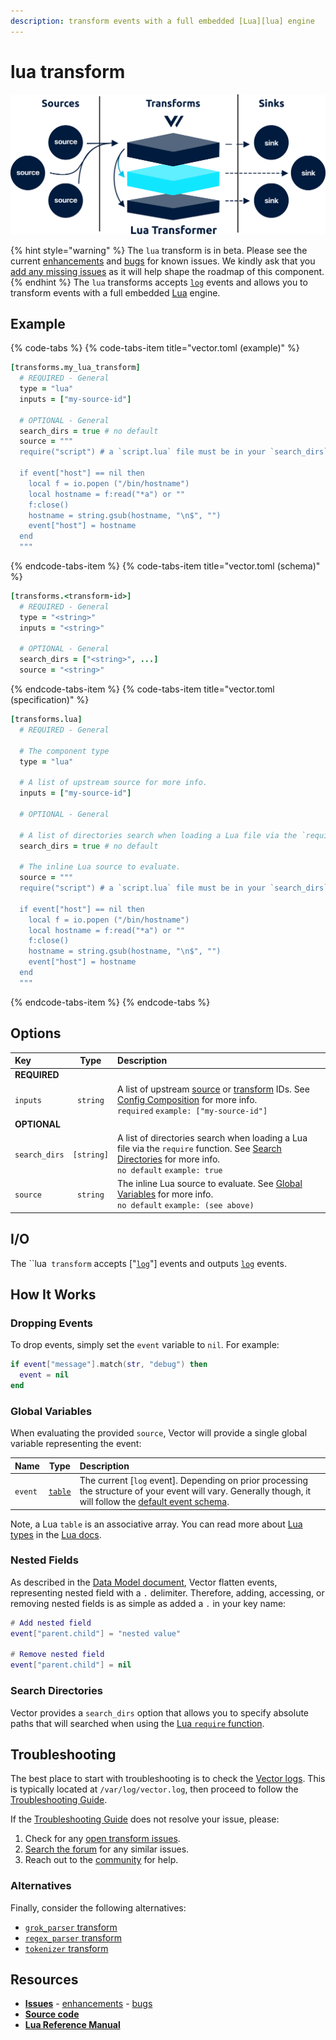 ```yaml
---
description: transform events with a full embedded [Lua][lua] engine
---
```


<!---
!!!WARNING!!!!

This file is autogenerated! Please do not manually edit this file.
Instead, please modify the contents of `dist/config/schema.toml`.
-->


# lua transform

![](../../../.gitbook/assets/lua-transform.svg)

{% hint style="warning" %}
The `lua` transform is in beta. Please see the current [enhancements](https://github.com/timberio/vector/issues?q=is%3Aopen+is%3Aissue+label%3A%22Transform%3A+lua%22+label%3A%22Type%3A+Enhancement%22) and [bugs](https://github.com/timberio/vector/issues?q=is%3Aopen+is%3Aissue+label%3A%22Transform%3A+lua%22+label%3A%22Type%3A+Bug%22) for known issues. We kindly ask that you [add any missing issues](https://github.com/timberio/vector/issues/new?labels=Transform%3A+lua) as it will help shape the roadmap of this component.
{% endhint %}
The `lua` transforms accepts [`log`][log_event] events and allows you to transform events with a full embedded [Lua][lua] engine.

## Example

{% code-tabs %}
{% code-tabs-item title="vector.toml (example)" %}
```coffeescript
[transforms.my_lua_transform]
  # REQUIRED - General
  type = "lua"
  inputs = ["my-source-id"]

  # OPTIONAL - General
  search_dirs = true # no default
  source = """
  require("script") # a `script.lua` file must be in your `search_dirs`

  if event["host"] == nil then
    local f = io.popen ("/bin/hostname")
    local hostname = f:read("*a") or ""
    f:close()
    hostname = string.gsub(hostname, "\n$", "")
    event["host"] = hostname
  end
  """
```
{% endcode-tabs-item %}
{% code-tabs-item title="vector.toml (schema)" %}
```coffeescript
[transforms.<transform-id>]
  # REQUIRED - General
  type = "<string>"
  inputs = "<string>"

  # OPTIONAL - General
  search_dirs = ["<string>", ...]
  source = "<string>"
```
{% endcode-tabs-item %}
{% code-tabs-item title="vector.toml (specification)" %}
```coffeescript
[transforms.lua]
  # REQUIRED - General

  # The component type
  type = "lua"

  # A list of upstream source for more info.
  inputs = ["my-source-id"]

  # OPTIONAL - General

  # A list of directories search when loading a Lua file via the `require` function.
  search_dirs = true # no default

  # The inline Lua source to evaluate.
  source = """
  require("script") # a `script.lua` file must be in your `search_dirs`

  if event["host"] == nil then
    local f = io.popen ("/bin/hostname")
    local hostname = f:read("*a") or ""
    f:close()
    hostname = string.gsub(hostname, "\n$", "")
    event["host"] = hostname
  end
  """
```
{% endcode-tabs-item %}
{% endcode-tabs %}

## Options

| Key  | Type  | Description |
| :--- | :---: | :---------- |
| **REQUIRED** | | |
| `inputs` | `string` | A list of upstream [source][sources] or [transform][transforms] IDs. See [Config Composition][config_composition] for more info.<br />`required` `example: ["my-source-id"]` |
| **OPTIONAL** | | |
| `search_dirs` | `[string]` | A list of directories search when loading a Lua file via the `require` function. See [Search Directories](#search-directories) for more info.<br />`no default` `example: true` |
| `source` | `string` | The inline Lua source to evaluate. See [Global Variables](#global-variables) for more info.<br />`no default` `example: (see above)` |

## I/O

The ``lua` transform` accepts ["[`log`][log_event]"] events and outputs [`log`][log_event] events.



## How It Works

### Dropping Events

To drop events, simply set the `event` variable to `nil`. For example:

```lua
if event["message"].match(str, "debug") then
  event = nil
end
```

### Global Variables

When evaluating the provided `source`, Vector will provide a single global variable representing the event:

| Name | Type | Description |
| :--- | :--: | :---------- |
| `event` | [`table`][lua_table] | The current [`log` event]. Depending on prior processing the structure of your event will vary. Generally though, it will follow the [default event schema][default_schema].

Note, a Lua `table` is an associative array. You can read more about [Lua types][lua_types] in the [Lua docs][lua_docs].

### Nested Fields

As described in the [Data Model document][data_model], Vector flatten events, representing nested field with a `.` delimiter. Therefore, adding, accessing, or removing nested fields is as simple as added a `.` in your key name:

```lua
# Add nested field
event["parent.child"] = "nested value"

# Remove nested field
event["parent.child"] = nil
```

### Search Directories

Vector provides a `search_dirs` option that allows you to specify absolute paths that will searched when using the [Lua `require` function][lua_require].

## Troubleshooting

The best place to start with troubleshooting is to check the
[Vector logs][monitoring_logs]. This is typically located at
`/var/log/vector.log`, then proceed to follow the
[Troubleshooting Guide][troubleshooting].

If the [Troubleshooting Guide][troubleshooting] does not resolve your
issue, please:

1. Check for any [open transform issues](https://github.com/timberio/vector/issues?q=is%3Aopen+is%3Aissue+label%3A%22Transform%3A+lua%22).
2. [Search the forum][search_forum] for any similar issues.
2. Reach out to the [community][community] for help.

### Alternatives

Finally, consider the following alternatives:

* [`grok_parser` transform][grok_parser_transform]
* [`regex_parser` transform][regex_parser_transform]
* [`tokenizer` transform][tokenizer_transform]

## Resources

* [**Issues**](https://github.com/timberio/vector/issues?q=is%3Aopen+is%3Aissue+label%3A%22Transform%3A+lua%22) - [enhancements](https://github.com/timberio/vector/issues?q=is%3Aopen+is%3Aissue+label%3A%22Transform%3A+lua%22+label%3A%22Type%3A+Enhancement%22) - [bugs](https://github.com/timberio/vector/issues?q=is%3Aopen+is%3Aissue+label%3A%22Transform%3A+lua%22+label%3A%22Type%3A+Bug%22)
* [**Source code**](https://github.com/timberio/vector/tree/master/src/transform/lua.rs)
* [**Lua Reference Manual**](http://www.lua.org/manual/5.1/manual.html)


[lua]: "https://www.lua.org/"
[log_event]: "../../../about/data-model.md#log"
[sources]: "../../../usage/configuration/sources"
[transforms]: "../../../usage/configuration/transforms"
[config_composition]: "../../../usage/configuration/README.md#composition"
[lua_table]: "https://www.lua.org/manual/2.2/section3_3.html"
[default_schema]: "../../../about/data_model.md#default-schema"
[lua_types]: "https://www.lua.org/manual/2.2/section3_3.html"
[lua_docs]: "https://www.lua.org/manual/5.3/"
[data_model]: "../../../about/data_model.md"
[lua_require]: "http://www.lua.org/manual/5.1/manual.html#pdf-require"
[monitoring_logs]: "../../../administration/moonitoring.md#logs"
[troubleshooting]: "../../../usages/guides/troubleshooting.md"
[search_forum]: "https://forum.vectorproject.io/search?expanded=true"
[community]: "https://vectorproject.io/community"
[grok_parser_transform]: "../../../usage/configuration/transform/grok_parser.md"
[regex_parser_transform]: "../../../usage/configuration/transform/regex_parser.md"
[tokenizer_transform]: "../../../usage/configuration/transform/tokenizer.md"

